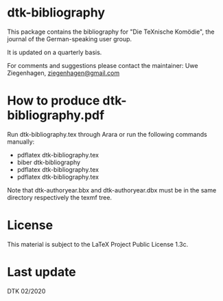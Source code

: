 # dtk-bibliography

This package contains the bibliography for "Die TeXnische Komödie", the
journal of the German-speaking user group.

It is updated on a quarterly basis.

For comments and suggestions please contact the maintainer: Uwe Ziegenhagen, ziegenhagen@gmail.com

# How to produce dtk-bibliography.pdf

Run dtk-bibliography.tex through Arara or run the following commands manually:

* pdflatex dtk-bibliography.tex
* biber dtk-bibliography
* pdflatex dtk-bibliography.tex
* pdflatex dtk-bibliography.tex

Note that dtk-authoryear.bbx and dtk-authoryear.dbx must be in the same directory
respectively the texmf tree.

# License 

This material is subject to the LaTeX Project Public License 1.3c.

# Last update

DTK 02/2020